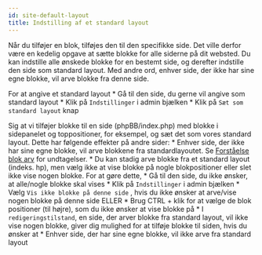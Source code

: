```yaml
---
id: site-default-layout
title: Indstilling af et standard layout
---
```


Når du tilføjer en blok, tilføjes den til den specifikke side. Det ville derfor være en kedelig opgave at sætte blokke for alle siderne på dit websted. Du kan indstille alle ønskede blokke for en bestemt side, og derefter indstille den side som standard layout. Med andre ord, enhver side, der ikke har sine egne blokke, vil arve blokke fra denne side.

For at angive et standard layout * Gå til den side, du gerne vil angive som standard layout * Klik på `Indstillinger` i admin bjælken * Klik på `Sæt som standard layout` knap

Sig at vi tilføjer blokke til en side (phpBB/index.php) med blokke i sidepanelet og toppositioner, for eksempel, og sæt det som vores standard layout. Dette har følgende effekter på andre sider: * Enhver side, der ikke har sine egne blokke, vil arve blokkene fra standardlayoutet. Se [Forståelse blok arv](./blocks-inheritance.md) for undtagelser. * Du kan stadig arve blokke fra et standard layout (indeks. hp), men vælg ikke at vise blokke på nogle blokpositioner eller slet ikke vise nogen blokke. For at gøre dette, * Gå til den side, du ikke ønsker, at alle/nogle blokke skal vises * Klik på `Indstillinger` i admin bjælken * Vælg `Vis ikke blokke på denne side` , hvis du ikke ønsker at arve/vise nogen blokke på denne side ELLER * Brug CTRL + klik for at vælge de blok positioner (til højre), som du ikke ønsker at vise blokke på * I `redigeringstilstand`, en side, der arver blokke fra standard layout, vil ikke vise nogen blokke, giver dig mulighed for at tilføje blokke til siden, hvis du ønsker at * Enhver side, der har sine egne blokke, vil ikke arve fra standard layout